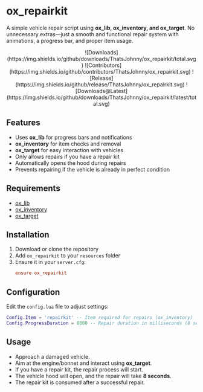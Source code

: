 # ox_repairkit  

A simple vehicle repair script using **ox_lib, ox_inventory, and ox_target**. No unnecessary extras—just a smooth and functional repair system with animations, a progress bar, and proper item usage.

<p align="center">
  ![Downloads](https://img.shields.io/github/downloads/ThatsJohnny/ox_repairkit/total.svg)  
  ![Contributors](https://img.shields.io/github/contributors/ThatsJohnny/ox_repairkit.svg)  
  ![Release](https://img.shields.io/github/release/ThatsJohnny/ox_repairkit.svg)  
  ![Downloads@Latest](https://img.shields.io/github/downloads/ThatsJohnny/ox_repairkit/latest/total.svg)
</p>

## Features  
- Uses **ox_lib** for progress bars and notifications  
- **ox_inventory** for item checks and removal  
- **ox_target** for easy interaction with vehicles  
- Only allows repairs if you have a repair kit  
- Automatically opens the hood during repairs  
- Prevents repairing if the vehicle is already in perfect condition  

## Requirements  
- [ox_lib](https://github.com/overextended/ox_lib)  
- [ox_inventory](https://github.com/overextended/ox_inventory)  
- [ox_target](https://github.com/overextended/ox_target)  

## Installation  
1. Download or clone the repository  
2. Add `ox_repairkit` to your `resources` folder  
3. Ensure it in your `server.cfg`:  
   ```cfg
   ensure ox_repairkit
   ```

## Configuration
Edit the `config.lua` file to adjust settings:

```lua
Config.Item = 'repairkit' -- Item required for repairs (ox_inventory)
Config.ProgressDuration = 8000 -- Repair duration in milliseconds (8 seconds)
```

## Usage
- Approach a damaged vehicle.
- Aim at the engine/bonnet and interact using **ox_target**.
- If you have a repair kit, the repair process will start.
- The vehicle hood will open, and the repair will take **8 seconds**.
- The repair kit is consumed after a successful repair.
